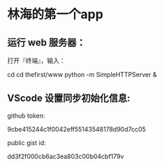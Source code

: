 # 林海的第一个app

## 运行 web 服务器：

打开『终端』，输入：

cd
cd thefirst/www
python -m SimpleHTTPServer &

## VScode 设置同步初始化信息:

github token:

9cbe415244c1f0042eff55143548178d90d7cc05

public gist id:

dd3f2f000cb6ac3ea803c00b04cbf179v